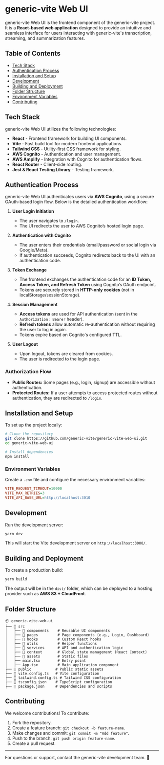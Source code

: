 # generic-vite Web UI

generic-vite Web UI is the frontend component of the generic-vite project. It is a **React-based web application** designed to provide an intuitive and seamless interface for users interacting with generic-vite's transcription, streaming, and summarization features.

## Table of Contents

- [Tech Stack](#tech-stack)
- [Authentication Process](#authentication-process)
- [Installation and Setup](#installation-and-setup)
- [Development](#development)
- [Building and Deployment](#building-and-deployment)
- [Folder Structure](#folder-structure)
- [Environment Variables](#environment-variables)
- [Contributing](#contributing)

## Tech Stack

generic-vite Web UI utilizes the following technologies:

- **React** - Frontend framework for building UI components.
- **Vite** - Fast build tool for modern frontend applications.
- **Tailwind CSS** - Utility-first CSS framework for styling.
- **AWS Cognito** - Authentication and user management.
- **AWS Amplify** - Integration with Cognito for authentication flows.
- **React Router** - Client-side routing.
- **Jest & React Testing Library** - Testing framework.

## Authentication Process

generic-vite Web UI authenticates users via **AWS Cognito**, using a secure OAuth-based login flow. Below is the detailed authentication workflow:

1. **User Login Initiation**
   - The user navigates to `/login`.
   - The UI redirects the user to AWS Cognito’s hosted login page.

2. **Authentication with Cognito**
   - The user enters their credentials (email/password or social login via Google/Meta).
   - If authentication succeeds, Cognito redirects back to the UI with an authentication code.

3. **Token Exchange**
   - The frontend exchanges the authentication code for an **ID Token, Access Token, and Refresh Token** using Cognito’s OAuth endpoint.
   - Tokens are securely stored in **HTTP-only cookies** (not in localStorage/sessionStorage).

4. **Session Management**
   - **Access tokens** are used for API authentication (sent in the `Authorization: Bearer` header).
   - **Refresh tokens** allow automatic re-authentication without requiring the user to log in again.
   - Tokens expire based on Cognito's configured TTL.

5. **User Logout**
   - Upon logout, tokens are cleared from cookies.
   - The user is redirected to the login page.

### Authorization Flow
- **Public Routes:** Some pages (e.g., login, signup) are accessible without authentication.
- **Protected Routes:** If a user attempts to access protected routes without authentication, they are redirected to `/login`.

## Installation and Setup

To set up the project locally:

```sh
# Clone the repository
git clone https://github.com/generic-vite/generic-vite-web-ui.git
cd generic-vite-web-ui

# Install dependencies
npm install
```

### Environment Variables
Create a `.env` file and configure the necessary environment variables:

```ini
VITE_REQUEST_TIMEOUT=10000
VITE_MAX_RETRIES=3
VITE_API_BASE_URL=http://localhost:3010
```

## Development

Run the development server:

```sh
yarn dev
```

This will start the Vite development server on `http://localhost:3000/`.

## Building and Deployment

To create a production build:

```sh
yarn build
```

The output will be in the `dist/` folder, which can be deployed to a hosting provider such as **AWS S3 + CloudFront**.

## Folder Structure

```
📦 generic-vite-web-ui
├── 📂 src
│   ├── 📂 components    # Reusable UI components
│   ├── 📂 pages         # Page components (e.g., Login, Dashboard)
│   ├── 📂 hooks         # Custom React hooks
│   ├── 📂 utils         # Helper functions
│   ├── 📂 services      # API and authentication logic
│   ├── 📂 context       # Global state management (React Context)
│   ├── 📂 assets        # Static files
│   ├── main.tsx        # Entry point
│   ├── App.tsx         # Main application component
├── 📂 public           # Public static assets
├── 📄 vite.config.ts   # Vite configuration
├── 📄 tailwind.config.ts # Tailwind CSS configuration
├── 📄 tsconfig.json    # TypeScript configuration
├── 📄 package.json     # Dependencies and scripts
```

## Contributing

We welcome contributions! To contribute:

1. Fork the repository.
2. Create a feature branch: `git checkout -b feature-name`.
3. Make changes and commit: `git commit -m "Add feature"`.
4. Push to the branch: `git push origin feature-name`.
5. Create a pull request.

---

For questions or support, contact the generic-vite development team. 🚀
